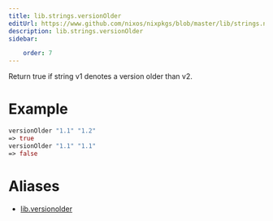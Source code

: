 ```yaml
---
title: lib.strings.versionOlder
editUrl: https://www.github.com/nixos/nixpkgs/blob/master/lib/strings.nix#L972C18
description: lib.strings.versionOlder
sidebar:

    order: 7
---
```


Return true if string v1 denotes a version older than v2.

# Example

```nix
versionOlder "1.1" "1.2"
=> true
versionOlder "1.1" "1.1"
=> false
```


# Aliases

- [lib.versionolder](/nix-doc-comments/reference/lib/lib-versionolder)


